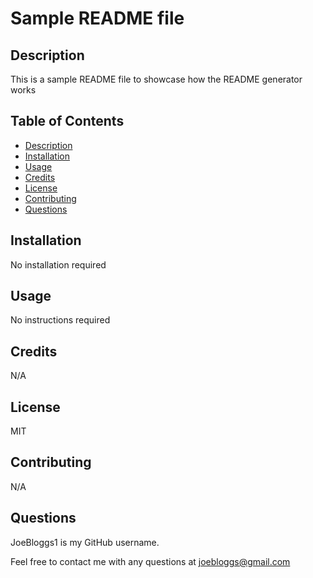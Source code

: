# Sample README file

## Description

This is a sample README file to showcase how the README generator works

## Table of Contents

- [Description](#description)
- [Installation](#installation)
- [Usage](#usage)
- [Credits](#credits)
- [License](#license)
- [Contributing](#contributing)
- [Questions](#Questions)

## Installation

No installation required

## Usage

No instructions required

## Credits

N/A

## License

MIT

## Contributing

N/A

## Questions

JoeBloggs1 is my GitHub username.

Feel free to contact me with any questions at joebloggs@gmail.com
